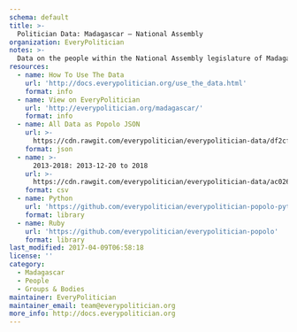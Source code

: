 ```yaml
---
schema: default
title: >-
  Politician Data: Madagascar — National Assembly
organization: EveryPolitician
notes: >-
  Data on the people within the National Assembly legislature of Madagascar.
resources:
  - name: How To Use The Data
    url: 'http://docs.everypolitician.org/use_the_data.html'
    format: info
  - name: View on EveryPolitician
    url: 'http://everypolitician.org/madagascar/'
    format: info
  - name: All Data as Popolo JSON
    url: >-
      https://cdn.rawgit.com/everypolitician/everypolitician-data/df2cff5963db1f1085f368ea2479bae05835c630/data/Madagascar/Assembly/ep-popolo-v1.0.json
    format: json
  - name: >-
      2013-2018: 2013-12-20 to 2018
    url: >-
      https://cdn.rawgit.com/everypolitician/everypolitician-data/ac026b5dca928299e2c8c001eaf0c35e466c13c3/data/Madagascar/Assembly/term-2013.csv
    format: csv
  - name: Python
    url: 'https://github.com/everypolitician/everypolitician-popolo-python'
    format: library
  - name: Ruby
    url: 'https://github.com/everypolitician/everypolitician-popolo'
    format: library
last_modified: 2017-04-09T06:58:18
license: ''
category:
  - Madagascar
  - People
  - Groups & Bodies
maintainer: EveryPolitician
maintainer_email: team@everypolitician.org
more_info: http://docs.everypolitician.org
---
```

